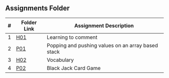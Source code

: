 ##  Assignments Folder

|   #   | Folder Link | Assignment Description |
| :---: | ----------- | ---------------------- |
|  1    | [H01](https://github.com/the00cheat/2143-OOP-williamson/tree/master/Assignments/H01)        |        Learning to comment                |
| 2     | [P01](https://github.com/the00cheat/2143-OOP-williamson/tree/master/Assignments/P01) | Popping and pushing values on an array based stack|  
|3      |[H02](https://github.com/the00cheat/2143-OOP-williamson/tree/master/Assignments/H02)| Vocabulary|
|4      |[P02](https://github.com/the00cheat/2143-OOP-williamson/tree/master/Assignments/PO2)                                                                          | Black Jack Card Game|

